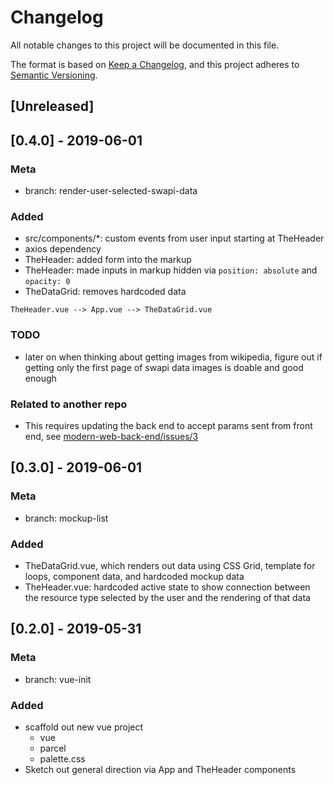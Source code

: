 # Changelog

All notable changes to this project will be documented in this file.

The format is based on [Keep a Changelog](https://keepachangelog.com/en/1.0.0/), and this project adheres to [Semantic Versioning](https://semver.org/spec/v2.0.0.html).

## [Unreleased]

## [0.4.0] - 2019-06-01

### Meta

- branch: render-user-selected-swapi-data

### Added

- src/components/\*: custom events from user input starting at TheHeader
- axios dependency
- TheHeader: added form into the markup
- TheHeader: made inputs in markup hidden via `position: absolute` and `opacity: 0`
- TheDataGrid: removes hardcoded data

```
TheHeader.vue --> App.vue --> TheDataGrid.vue
```

### TODO

- later on when thinking about getting images from wikipedia, figure out if getting only the first page of swapi data images is doable and good enough

### Related to another repo

- This requires updating the back end to accept params sent from front end, see [modern-web-back-end/issues/3](https://github.com/brianzelip/modern-web-back-end/issues/3)

## [0.3.0] - 2019-06-01

### Meta

- branch: mockup-list

### Added

- TheDataGrid.vue, which renders out data using CSS Grid, template for loops, component data, and hardcoded mockup data
- TheHeader.vue: hardcoded active state to show connection between the resource type selected by the user and the rendering of that data

## [0.2.0] - 2019-05-31

### Meta

- branch: vue-init

### Added

- scaffold out new vue project
  - vue
  - parcel
  - palette.css
- Sketch out general direction via App and TheHeader components
